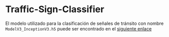 # Traffic-Sign-Classifier

El modelo utilizado para la clasificación de señales de tránsito con nombre `ModelV3_InceptionV3.h5` puede ser encontrado en el [siguiente enlace](https://uao-my.sharepoint.com/:f:/g/personal/hector_fabio_romero_uao_edu_co/Eq6wNtHNeXtIqw-1CjkkI8EBiJf4wdLm455Gt4VAZHaJ1Q?e=WaZcCi)
